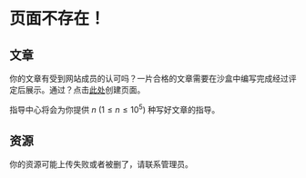 # 页面不存在！

## 文章

你的文章有受到网站成员的认可吗？一片合格的文章需要在沙盒中编写完成经过评定后展示。通过？点击[此处]()创建页面。

指导中心将会为你提供 $n$ ($1 \leq n \leq 10^5$) 种写好文章的指导。

## 资源

你的资源可能上传失败或者被删了，请联系管理员。
